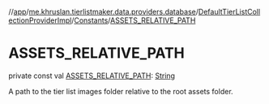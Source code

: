 //[app](../../../../index.md)/[me.khruslan.tierlistmaker.data.providers.database](../../index.md)/[DefaultTierListCollectionProviderImpl](../index.md)/[Constants](index.md)/[ASSETS_RELATIVE_PATH](-a-s-s-e-t-s_-r-e-l-a-t-i-v-e_-p-a-t-h.md)

# ASSETS_RELATIVE_PATH

private const val [ASSETS_RELATIVE_PATH](-a-s-s-e-t-s_-r-e-l-a-t-i-v-e_-p-a-t-h.md): [String](https://kotlinlang.org/api/latest/jvm/stdlib/kotlin/-string/index.html)

A path to the tier list images folder relative to the root assets folder.
